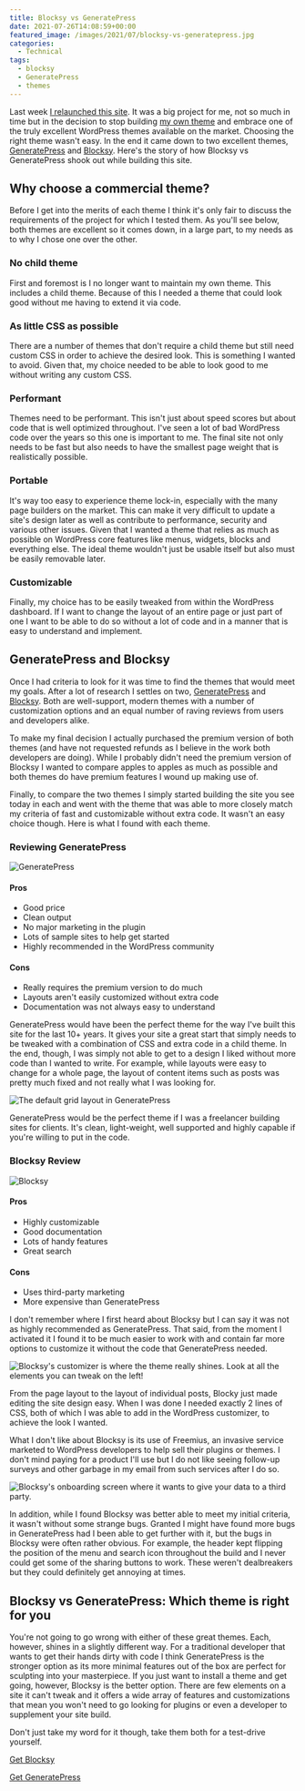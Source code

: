 ```yaml
---
title: Blocksy vs GeneratePress
date: 2021-07-26T14:08:59+00:00
featured_image: /images/2021/07/blocksy-vs-generatepress.jpg
categories:
  - Technical
tags:
  - blocksy
  - GeneratePress
  - themes
---
```


Last week [I relaunched this site][1]. It was a big project for me, not so much in time but in the decision to stop building [my own theme][2] and embrace one of the truly excellent WordPress themes available on the market. Choosing the right theme wasn't easy. In the end it came down to two excellent themes, [GeneratePress][3] and [Blocksy][4]. Here's the story of how Blocksy vs GeneratePress shook out while building this site.

## Why choose a commercial theme?

Before I get into the merits of each theme I think it's only fair to discuss the requirements of the project for which I tested them. As you'll see below, both themes are excellent so it comes down, in a large part, to my needs as to why I chose one over the other.

### No child theme

First and foremost is I no longer want to maintain my own theme. This includes a child theme. Because of this I needed a theme that could look good without me having to extend it via code.

### As little CSS as possible

There are a number of themes that don't require a child theme but still need custom CSS in order to achieve the desired look. This is something I wanted to avoid. Given that, my choice needed to be able to look good to me without writing any custom CSS.

### Performant

Themes need to be performant. This isn't just about speed scores but about code that is well optimized throughout. I've seen a lot of bad WordPress code over the years so this one is important to me. The final site not only needs to be fast but also needs to have the smallest page weight that is realistically possible.

### Portable

It's way too easy to experience theme lock-in, especially with the many page builders on the market. This can make it very difficult to update a site's design later as well as contribute to performance, security and various other issues. Given that I wanted a theme that relies as much as possible on WordPress core features like menus, widgets, blocks and everything else. The ideal theme wouldn't just be usable itself but also must be easily removable later.

### Customizable

Finally, my choice has to be easily tweaked from within the WordPress dashboard. If I want to change the layout of an entire page or just part of one I want to be able to do so without a lot of code and in a manner that is easy to understand and implement.

## GeneratePress and Blocksy

Once I had criteria to look for it was time to find the themes that would meet my goals. After a lot of research I settles on two, [GeneratePress][3] and [Blocksy][4]. Both are well-support, modern themes with a number of customization options and an equal number of raving reviews from users and developers alike.

To make my final decision I actually purchased the premium version of both themes (and have not requested refunds as I believe in the work both developers are doing). While I probably didn't need the premium version of Blocksy I wanted to compare apples to apples as much as possible and both themes do have premium features I wound up making use of.

Finally, to compare the two themes I simply started building the site you see today in each and went with the theme that was able to more closely match my criteria of fast and customizable without extra code. It wasn't an easy choice though. Here is what I found with each theme.

### Reviewing GeneratePress

![GeneratePress](/images/2021/07/generatepress.png)

#### Pros

*  Good price
* Clean output
* No major marketing in the plugin
* Lots of sample sites to help get started
* Highly recommended in the WordPress community

#### Cons

* Really requires the premium version to do much
* Layouts aren't easily customized without extra code
* Documentation was not always easy to understand

GeneratePress would have been the perfect theme for the way I've built this site for the last 10+ years. It gives your site a great start that simply needs to be tweaked with a combination of CSS and extra code in a child theme. In the end, though, I was simply not able to get to a design I liked without more code than I wanted to write. For example, while layouts were easy to change for a whole page, the layout of content items such as posts was pretty much fixed and not really what I was looking for.

![The default grid layout in GeneratePress](/images/2021/07/generatepress-grid.jpg "The GeneratePress grid layout looks OK but there isn't a whole lot more customization I could do without additional code.")

GeneratePress would be the perfect theme if I was a freelancer building sites for clients. It's clean, light-weight, well supported and highly capable if you're willing to put in the code.

### Blocksy Review

![Blocksy](/images/2021/07/blocksy.png)

#### Pros

* Highly customizable
* Good documentation
* Lots of handy features
* Great search

#### Cons

*  Uses third-party marketing
* More expensive than GeneratePress

I don't remember where I first heard about Blocksy but I can say it was not as highly recommended as GeneratePress. That said, from the moment I activated it I found it to be much easier to work with and contain far more options to customize it without the code that GeneratePress needed.

![Blocksy's customizer is where the theme really shines. Look at all the elements you can tweak on the left!](/images/2021/07/blocksy-blog-layout.jpg "Blocksy's customizer is where the theme really shines. Look at all the elements you can tweak on the left!")

From the page layout to the layout of individual posts, Blocky just made editing the site design easy. When I was done I needed exactly 2 lines of CSS, both of which I was able to add in the WordPress customizer, to achieve the look I wanted.

What I don't like about Blocksy is its use of Freemius, an invasive service marketed to WordPress developers to help sell their plugins or themes. I don't mind paying for a product I'll use but I do not like seeing follow-up surveys and other garbage in my email from such services after I do so.

![Blocksy's onboarding screen where it wants to give your data to a third party.](/images/2021/07/blocksy-onboarding-2.png "Blocksy's onboarding screen where it wants to give your data to a third party.")

In addition, while I found Blocksy was better able to meet my initial criteria, it wasn't without some strange bugs. Granted I might have found more bugs in GeneratePress had I been able to get further with it, but the bugs in Blocksy were often rather obvious. For example, the header kept flipping the position of the menu and search icon throughout the build and I never could get some of the sharing buttons to work. These weren't dealbreakers but they could definitely get annoying at times.

## Blocksy vs GeneratePress: Which theme is right for you

You're not going to go wrong with either of these great themes. Each, however, shines in a slightly different way. For a traditional developer that wants to get their hands dirty with code I think GeneratePress is the stronger option as its more minimal features out of the box are perfect for sculpting into your masterpiece. If you just want to install a theme and get going, however, Blocksy is the better option. There are few elements on a site it can't tweak and it offers a wide array of features and customizations that mean you won't need to go looking for plugins or even a developer to supplement your site build.

Don't just take my word for it though, take them both for a test-drive yourself.

[Get Blocksy][4]

[Get GeneratePress][3]

 [1]: /2021/07/its-time-for-a-new-site-2/
 [2]: /2021/04/creating-a-minimal-wordpress-theme-in-the-era-of-gutenberg/
 [3]: https://generatepress.com
 [4]: https://creativethemes.com/blocksy/